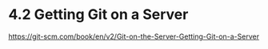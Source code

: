 # 4.2 Getting Git on a Server

<https://git-scm.com/book/en/v2/Git-on-the-Server-Getting-Git-on-a-Server>
